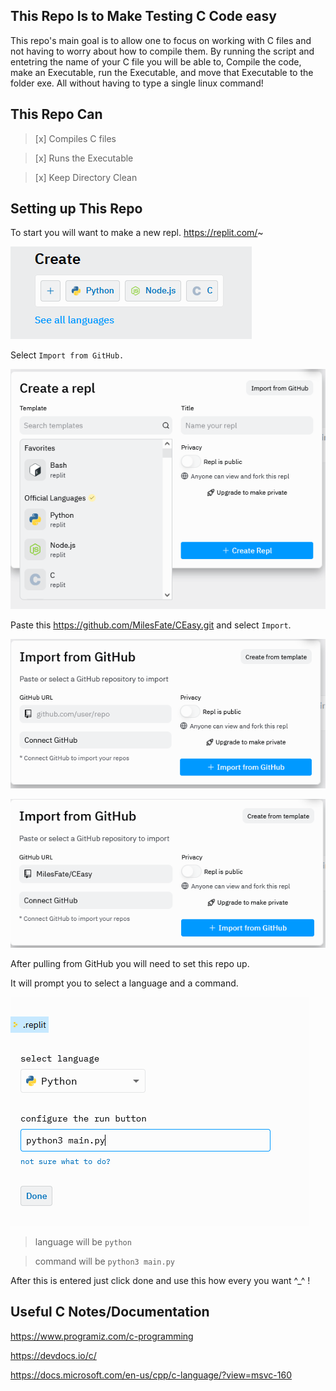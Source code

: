 This Repo Is to Make Testing C Code easy
-
  This repo's main goal is to allow one to focus on working with C files and not having to worry about how to compile them. By running the script and entetring the name of your C file you will be able to, Compile the code, make an Executable, run the Executable, and move that Executable to the folder exe. All without having to type a single linux command!


This Repo Can
-
  >[x] Compiles C files

  >[x] Runs the Executable

  >[x] Keep Directory Clean


Setting up This Repo
-
  To start you will want to make a new repl. https://replit.com/~
  
  ![](Images/Capture3.PNG)

  Select `Import from GitHub. `

  ![](Images/Capture6.PNG)

  Paste this https://github.com/MilesFate/CEasy.git and select `Import`.

  ![](Images/Capture5.PNG)

  ![](Images/Capture4.PNG)

  After pulling from GitHub you will need to set this repo up.

  It will prompt you to select a language and a command.

  ![](Images/Capture.PNG)

  >language will be  `python`

  >command will be `python3 main.py`

  After this is entered just click done and use this how every you want ^_^ !


Useful C Notes/Documentation
-
  https://www.programiz.com/c-programming

  https://devdocs.io/c/

  https://docs.microsoft.com/en-us/cpp/c-language/?view=msvc-160